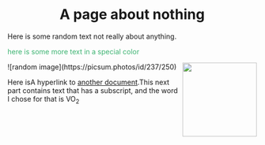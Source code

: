   <h1 align="center">A page about nothing</h1>
  Here is some random text not really about anything. 
  <p style="color:MediumSeaGreen;">here is some more text in a special color</p>
  <img src="image.png" align="right" width="150">
![random image](https://picsum.photos/id/237/250)
 

Here isA hyperlink to [another document](readme.md).This next part contains text that has a subscript, and the word I chose for that is VO<sub>2</sub>
